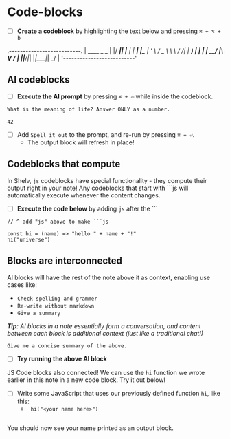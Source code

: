 # Code-blocks

- [ ] **Create a codeblock** by highlighting the text below and pressing `⌘ + ⌥ + b`

.--------------------------.
| ____  _          _       |
|/ ___|| |__   ___| |_   __|
|\___ \| '_ \ / _ \ \ \ / /|
| ___) | | | |  __/ |\ V / |
||____/|_| |_|\___|_| \_/  |
'--------------------------'


## AI codeblocks

- [ ] **Execute the AI prompt** by pressing `⌘ + ⏎` while inside the codeblock.

```ai
What is the meaning of life? Answer ONLY as a number. 
```
```ai#b7e6
42
```

- [ ] Add `Spell it out` to the prompt, and re-run by pressing `⌘ + ⏎`.
	* The output block will refresh in place!


## Codeblocks that compute

In Shelv, `js` codeblocks have special functionality - they compute their output right in your note! Any codeblocks that start with ```js will automatically execute whenever the content changes.

- [ ] **Execute the code below** by adding `js` after  the ```

```
// ^ add "js" above to make ```js

const hi = (name) => "hello " + name + "!"
hi("universe")

```

## Blocks are interconnected

AI blocks will have the rest of the note above it as context, enabling use cases like:
- `Check spelling and grammer`
- `Re-write without markdown`
- `Give a summary`

***Tip**: AI blocks in a note essentially form a conversation, and content between each block is additional context (just like a traditional chat!)*

```ai
Give me a concise summary of the above.
```

- [ ] **Try running the above AI block**

JS Code blocks also connected! We can use the `hi` function we wrote earlier in this note in a new code block. Try it out below!

- [ ] Write some JavaScript that uses our previously defined function `hi`, like this:
	*  `  hi("<your name here>")  ` 

```js

```

You should now see your name printed as an output block. 